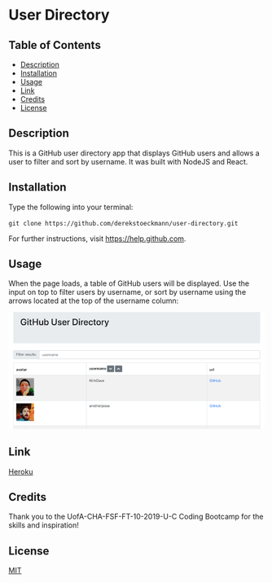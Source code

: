 # User Directory

## Table of Contents

- [Description](#description)
- [Installation](#installation)
- [Usage](#usage)
- [Link](#link)
- [Credits](#credits)
- [License](#license)

## Description

This is a GitHub user directory app that displays GitHub users and allows a user to filter and sort by username. It was built with NodeJS and React.

## Installation

Type the following into your terminal:

`git clone https://github.com/derekstoeckmann/user-directory.git`

For further instructions, visit https://help.github.com.

## Usage

When the page loads, a table of GitHub users will be displayed. Use the input on top to filter users by username, or sort by username using the arrows located at the top of the username column:

![User directory](/public/assets/screenshots/user-directory.png?raw=true "User directory")

## Link

[Heroku](https://fathomless-brushlands-95399.herokuapp.com/)

## Credits

Thank you to the UofA-CHA-FSF-FT-10-2019-U-C Coding Bootcamp for the skills and inspiration!

## License

[MIT](https://opensource.org/licenses/MIT)

